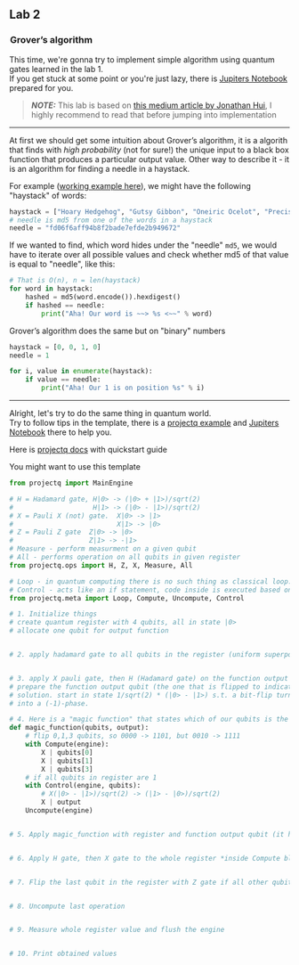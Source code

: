 

## Lab 2

###  Grover’s algorithm

This time, we're gonna try to implement simple algorithm using quantum gates learned in the lab 1.  
If you get stuck at some point or you're just lazy, there is [Jupiters Notebook](quantum3.ipynb) prepared for you.

> **_NOTE:_**  This lab is based on [this medium article by Jonathan Hui](https://medium.com/@jonathan_hui/qc-grovers-algorithm-cd81e61cf248), I highly recommend to read that before jumping into implementation

-----

At first we should get some intuition about Grover’s algorithm, it is a algorith that finds with *high probability* (not for sure!) the unique input to a black box function that produces a particular output value. Other way to describe it - it is an algorithm for finding a needle in a haystack.

For example ([working example here](slides1.ipynb)), we might have the following "haystack" of words:
```python
haystack = ["Hoary Hedgehog", "Gutsy Gibbon", "Oneiric Ocelot", "Precise Pangolin"]
# needle is md5 from one of the words in a haystack
needle = "fd06f6aff94b8f2bade7efde2b949672"
```

If we wanted to find, which word hides under the "needle" `md5`, we would have to iterate over all possible values and check whether md5 of that value is equal to "needle", like this:  

```python
# That is O(n), n = len(haystack)
for word in haystack:
    hashed = md5(word.encode()).hexdigest()
    if hashed == needle:
        print("Aha! Our word is ~~> %s <~~" % word)   
```  

Grover’s algorithm does the same but on "binary" numbers
```python
haystack = [0, 0, 1, 0]
needle = 1

for i, value in enumerate(haystack):
    if value == needle:
        print("Aha! Our 1 is on position %s" % i)
```

----

Alright, let's try to do the same thing in quantum world.  
Try to follow tips in the template, there is a [projectq example](https://github.com/ProjectQ-Framework/ProjectQ/blob/develop/examples/grover.py) and [Jupiters Notebook](quantum3.ipynb) there to help you.  

Here is [projectq docs](https://projectq.readthedocs.io/en/latest/tutorials.html#basic-quantum-program) with quickstart guide  

You might want to use this template
```python
from projectq import MainEngine

# H = Hadamard gate, H|0> -> (|0> + |1>)/sqrt(2)
#                    H|1> -> (|0> - |1>)/sqrt(2)
# X = Pauli X (not) gate.  X|0> -> |1>
#                          X|1> -> |0>
# Z = Pauli Z gate  Z|0> -> |0>
#                   Z|1> -> -|1>
# Measure - perform measurment on a given qubit
# All - performs operation on all qubits in given register
from projectq.ops import H, Z, X, Measure, All

# Loop - in quantum computing there is no such thing as classical loop. It just duplicates given operation n times
# Control - acts like an if statement, code inside is executed based on qubit value passed as argument
from projectq.meta import Loop, Compute, Uncompute, Control

# 1. Initialize things
# create quantum register with 4 qubits, all in state |0>
# allocate one qubit for output function 


# 2. apply hadamard gate to all qubits in the register (uniform superposition)


# 3. apply X pauli gate, then H (Hadamard gate) on the function output qubit - this way we 
# prepare the function output qubit (the one that is flipped to indicate the
# solution. start in state 1/sqrt(2) * (|0> - |1>) s.t. a bit-flip turns
# into a (-1)-phase.

# 4. Here is a "magic function" that states which of our qubits is the "1",
def magic_function(qubits, output):
    # flip 0,1,3 qubits, so 0000 -> 1101, but 0010 -> 1111
    with Compute(engine):
        X | qubits[0]
        X | qubits[1]
        X | qubits[3]
    # if all qubits in register are 1
    with Control(engine, qubits):
        # X(|0> - |1>)/sqrt(2) -> (|1> - |0>)/sqrt(2)
        X | output
    Uncompute(engine)


# 5. Apply magic_function with register and function output qubit (it has to be done in place, sorry FP guys)


# 6. Apply H gate, then X gate to the whole register *inside Compute block*, we will need to uncompute that later


# 7. Flip the last qubit in the register with Z gate if all other qubits of that register are 1 (Control block)


# 8. Uncompute last operation


# 9. Measure whole register value and flush the engine


# 10. Print obtained values


```
